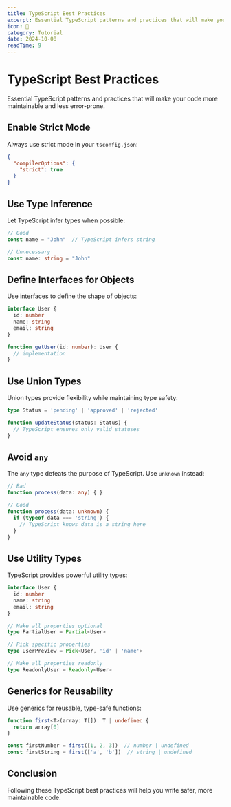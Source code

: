```yaml
---
title: TypeScript Best Practices
excerpt: Essential TypeScript patterns and practices that will make your code more maintainable and less error-prone.
icon: 📘
category: Tutorial
date: 2024-10-08
readTime: 9
---
```


# TypeScript Best Practices

Essential TypeScript patterns and practices that will make your code more maintainable and less error-prone.

## Enable Strict Mode

Always use strict mode in your `tsconfig.json`:

```json
{
  "compilerOptions": {
    "strict": true
  }
}
```

## Use Type Inference

Let TypeScript infer types when possible:

```typescript
// Good
const name = "John"  // TypeScript infers string

// Unnecessary
const name: string = "John"
```

## Define Interfaces for Objects

Use interfaces to define the shape of objects:

```typescript
interface User {
  id: number
  name: string
  email: string
}

function getUser(id: number): User {
  // implementation
}
```

## Use Union Types

Union types provide flexibility while maintaining type safety:

```typescript
type Status = 'pending' | 'approved' | 'rejected'

function updateStatus(status: Status) {
  // TypeScript ensures only valid statuses
}
```

## Avoid `any`

The `any` type defeats the purpose of TypeScript. Use `unknown` instead:

```typescript
// Bad
function process(data: any) { }

// Good
function process(data: unknown) {
  if (typeof data === 'string') {
    // TypeScript knows data is a string here
  }
}
```

## Use Utility Types

TypeScript provides powerful utility types:

```typescript
interface User {
  id: number
  name: string
  email: string
}

// Make all properties optional
type PartialUser = Partial<User>

// Pick specific properties
type UserPreview = Pick<User, 'id' | 'name'>

// Make all properties readonly
type ReadonlyUser = Readonly<User>
```

## Generics for Reusability

Use generics for reusable, type-safe functions:

```typescript
function first<T>(array: T[]): T | undefined {
  return array[0]
}

const firstNumber = first([1, 2, 3])  // number | undefined
const firstString = first(['a', 'b'])  // string | undefined
```

## Conclusion

Following these TypeScript best practices will help you write safer, more maintainable code.

